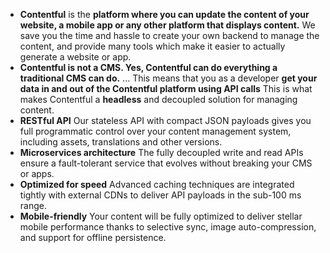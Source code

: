 * **Contentful** is the **platform where you can update the content of your website, a mobile app or any other platform that displays content.** We save you the time and hassle to create your own backend to manage the content, and provide many tools which make it easier to actually generate a website or app.
* **Contentful is not a CMS. Yes, Contentful can do everything a traditional CMS can do.** ... This means that you as a developer **get your data in and out of the Contentful platform using API calls** This is what makes Contentful a **headless** and decoupled solution for managing content.
* **RESTful API** Our stateless API with compact JSON payloads gives you full programmatic control over your content management system, including assets, translations and other versions.
* **Microservices architecture** The fully decoupled write and read APIs ensure a fault-tolerant service that evolves without breaking your CMS or apps.
* **Optimized for speed** Advanced caching techniques are integrated tightly with external CDNs to deliver API payloads in the sub-100 ms range.
* **Mobile-friendly** Your content will be fully optimized to deliver stellar mobile performance thanks to selective sync, image auto-compression, and support for offline persistence.
